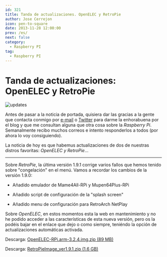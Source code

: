 ```yaml
---
id: 321
title: Tanda de actualizaciones. OpenELEC y RetroPie
author: Jose Cerrejon
icon: pen-to-square
date: 2013-11-28 12:00:00
prev: /es/
next: false
category:
  - Raspberry PI
tag:
  - Raspberry PI
---
```


# Tanda de actualizaciones: OpenELEC y RetroPie

![updates](/images/2013/11/updates.jpg)

Antes de pasar a la noticia de portada, quisiera dar las gracias a la gente que contacta conmigo por [e-mail](mailto:ulysess@gmail.com) o [Twitter](http://twitter.com/ulysess10) para darme la enhorabuena por el blog y que me consultan alguna que otra cosa sobre la *Raspberry Pi*. Semanalmente recibo muchos correos e intento responderlos a todos (por ahora lo voy consiguiendo).

La noticia de hoy es que habemus actualizaciones de dos de nuestras distros favoritas: *OpenELEC y RetroPie*...

- - -
Sobre *RetroPie*, la última versión 1.9.1 corrige varios fallos que hemos tenido sobre "congelación" en el menú. Vamos a recordar los cambios de la versión 1.9.0:

* Añadido emulador de Mame4All-RPi y Mupen64Plus-RPi

* Añadido script de configuración de la "splash screen"

* Añadido menu de configuración para  RetroArch NetPlay

Sobre *OpenELEC*, en estos momentos esta la web en mantenimiento y no he podido acceder a las características de esta nueva versión, pero os la podéis bajar en el enlace que dejo o como siempre, teniéndo la opción de actualizaciones automáticas activada.

Descarga: [OpenELEC-RPi.arm-3.2.4.img.zip (89 MB)](http://resources.pichimney.com/OpenELEC/official_images/OpenELEC-RPi.arm-3.2.4.img.zip)

Descarga: [RetroPieImage_ver1.9.1.zip (1.6 GB)](http://blog.petrockblock.com/?wpdmdl=17)